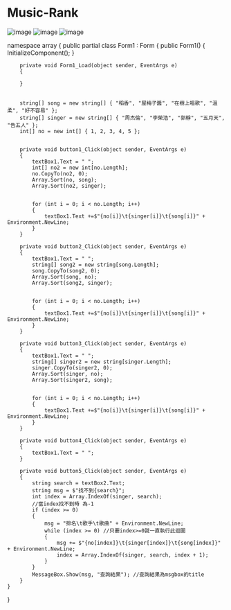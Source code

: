 # Music-Rank


![image](https://github.com/user-attachments/assets/64d86649-f044-468f-995e-f867ddbe958b)
![image](https://github.com/user-attachments/assets/1f5bbbef-15c0-4fb1-986c-6fb0050b2f90)
![image](https://github.com/user-attachments/assets/60355a73-80d7-4347-bff1-eb8e79b980a2)



namespace array
{
    public partial class Form1 : Form
    {
        public Form1()
        {
            InitializeComponent();
        }

        private void Form1_Load(object sender, EventArgs e)
        {

        }


        string[] song = new string[] { "稻香", "屋梅子醬", "在樹上唱歌", "溫柔", "好不容易" };
        string[] singer = new string[] { "周杰倫", "李榮浩", "郭靜", "五月天", "告五人" };
        int[] no = new int[] { 1, 2, 3, 4, 5 };


        private void button1_Click(object sender, EventArgs e)
        {
            textBox1.Text = " ";
            int[] no2 = new int[no.Length];
            no.CopyTo(no2, 0);
            Array.Sort(no, song);
            Array.Sort(no2, singer);


            for (int i = 0; i < no.Length; i++)
            {
                textBox1.Text +=$"{no[i]}\t{singer[i]}\t{song[i]}" + Environment.NewLine;
            }
        }

        private void button2_Click(object sender, EventArgs e)
        {
            textBox1.Text = " ";
            string[] song2 = new string[song.Length];
            song.CopyTo(song2, 0);
            Array.Sort(song, no);
            Array.Sort(song2, singer);


            for (int i = 0; i < no.Length; i++)
            {
                textBox1.Text +=$"{no[i]}\t{singer[i]}\t{song[i]}" + Environment.NewLine;
            }
        }

        private void button3_Click(object sender, EventArgs e)
        {
            textBox1.Text = " ";
            string[] singer2 = new string[singer.Length];
            singer.CopyTo(singer2, 0);
            Array.Sort(singer, no);
            Array.Sort(singer2, song);


            for (int i = 0; i < no.Length; i++)
            {
                textBox1.Text +=$"{no[i]}\t{singer[i]}\t{song[i]}" + Environment.NewLine;
            }
        }

        private void button4_Click(object sender, EventArgs e)
        {
            textBox1.Text = " ";
        }

        private void button5_Click(object sender, EventArgs e)
        {
            string search = textBox2.Text;
            string msg = $"找不到{search}";
            int index = Array.IndexOf(singer, search);
            //當index找不到時 為-1
            if (index >= 0)
            {
                msg = "排名\t歌手\t歌曲" + Environment.NewLine;
                while (index >= 0) //只要index>=0就一直執行此迴圈
                {
                    msg += $"{no[index]}\t{singer[index]}\t{song[index]}" + Environment.NewLine;
                    index = Array.IndexOf(singer, search, index + 1);
                }
            }
            MessageBox.Show(msg, "查詢結果"); //查詢結果為msgbox的title
        }
    }
}

